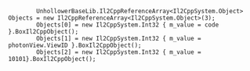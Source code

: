 ﻿            UnhollowerBaseLib.Il2CppReferenceArray<Il2CppSystem.Object> Objects = new Il2CppReferenceArray<Il2CppSystem.Object>(3);
            Objects[0] = new Il2CppSystem.Int32 { m_value = code }.BoxIl2CppObject();
            Objects[1] = new Il2CppSystem.Int32 { m_value = photonView.ViewID }.BoxIl2CppObject();
            Objects[2] = new Il2CppSystem.Int32 { m_value = 10101}.BoxIl2CppObject();